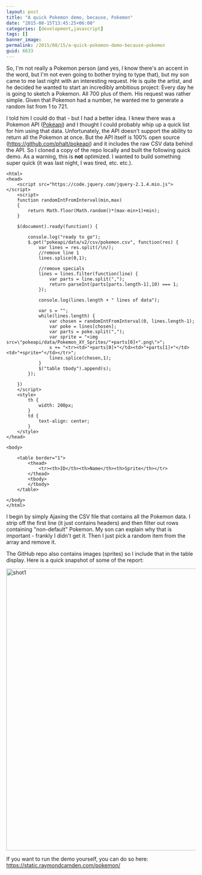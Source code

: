 ```yaml
---
layout: post
title: "A quick Pokemon demo, because, Pokemon"
date: "2015-08-15T13:45:25+06:00"
categories: [development,javascript]
tags: []
banner_image: 
permalink: /2015/08/15/a-quick-pokemon-demo-because-pokemon
guid: 6633
---
```


So, I'm not really a Pokemon person (and yes, I know there's an accent in the word, but I'm not even going to bother trying to type that), but my son came to me last night with an interesting request. He is quite the artist, and he decided he wanted to start an incredibly ambitious project: Every day he is going to sketch a Pokemon. All 700 plus of them. His request was rather simple. Given that Pokemon had a number, he wanted me to generate a random list from 1 to 721. 

<!--more-->

I told him I could do that - but I had a better idea. I knew there was a Pokemon API (<a href="http://pokeapi.co/">Pokéapi</a>) and I thought I could probably whip up a quick list for him using that data. Unfortunately, the API doesn't support the ability to return all the Pokemon at once. But the API itself is 100% open source (<a href="https://github.com/phalt/pokeapi">https://github.com/phalt/pokeapi</a>) and it includes the raw CSV data behind the API. So I cloned a copy of the repo locally and built the following quick demo. As a warning, this is <strong>not</strong> optimized. I wanted to build something super quick (it was last night, I was tired, etc. etc.). 

<pre><code class="language-markup">&lt;html&gt;
&lt;head&gt;
	&lt;script src=&quot;https://code.jquery.com/jquery-2.1.4.min.js&quot;&gt;&lt;/script&gt;
	&lt;script&gt;
	function randomIntFromInterval(min,max)
	{
	    return Math.floor(Math.random()*(max-min+1)+min);
	}

	$(document).ready(function() {

		console.log(&quot;ready to go&quot;);
		$.get(&quot;pokeapi/data/v2/csv/pokemon.csv&quot;, function(res) {
			var lines = res.split(/\n/);
			//remove line 1
			lines.splice(0,1);

			//remove specials
			lines = lines.filter(function(line) {
				var parts = line.split(&quot;,&quot;);
				return parseInt(parts[parts.length-1],10) === 1;	
			});
			
			console.log(lines.length + &quot; lines of data&quot;);

			var s = &quot;&quot;;
			while(lines.length) {
				var chosen = randomIntFromInterval(0, lines.length-1);
				var poke = lines[chosen];
				var parts = poke.split(&quot;,&quot;);
				var sprite = &quot;&lt;img src=\&quot;pokeapi/data/Pokemon_XY_Sprites/&quot;+parts[0]+&quot;.png\&quot;&gt;&quot;;
				s += &quot;&lt;tr&gt;&lt;td&gt;&quot;+parts[0]+&quot;&lt;/td&gt;&lt;td&gt;&quot;+parts[1]+&quot;&lt;/td&gt;&lt;td&gt;&quot;+sprite+&quot;&lt;/td&gt;&lt;/tr&gt;&quot;;
				lines.splice(chosen,1);
			}
			$(&quot;table tbody&quot;).append(s);
		});

	})
	&lt;/script&gt;
	&lt;style&gt;
		th {
			width: 200px;
		}
		td {
			text-align: center;	
		}
	&lt;/style&gt;
&lt;/head&gt;

&lt;body&gt;

	&lt;table border=&quot;1&quot;&gt;
		&lt;thead&gt;
			&lt;tr&gt;&lt;th&gt;ID&lt;/th&gt;&lt;th&gt;Name&lt;/th&gt;&lt;th&gt;Sprite&lt;/th&gt;&lt;/tr&gt;
		&lt;/thead&gt;
		&lt;tbody&gt;
		&lt;/tbody&gt;
	&lt;/table&gt;

&lt;/body&gt;
&lt;/html&gt;</code></pre>

I begin by simply Ajaxing the CSV file that contains all the Pokemon data. I strip off the first line (it just contains headers) and then filter out rows containing "non-default" Pokemon. My son can explain why that is important - frankly I didn't get it. Then I just pick a random item from the array and remove it. 

The GitHub repo also contains images (sprites) so I include that in the table display. Here is a quick snapshot of some of the report:

<img src="https://static.raymondcamden.com/images/wp-content/uploads/2015/08/shot14.png" alt="shot1" width="716" height="750" class="aligncenter size-full wp-image-6634 imgborder" />

If you want to run the demo yourself, you can do so here: <a href="https://static.raymondcamden.com/pokemon/">https://static.raymondcamden.com/pokemon/</a>